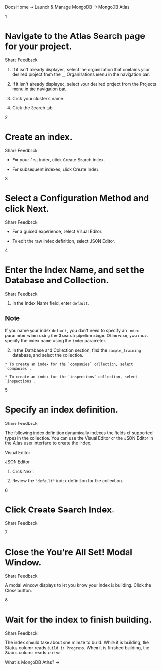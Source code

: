 Docs Home → Launch & Manage MongoDB → MongoDB Atlas

1

# Navigate to the Atlas Search page for your project.

Share Feedback

  1. If it isn't already displayed, select the organization that contains your desired project from the __ Organizations menu in the navigation bar.

  2. If it isn't already displayed, select your desired project from the Projects menu in the navigation bar.

  3. Click your cluster's name.

  4. Click the Search tab.

2

# Create an index.

Share Feedback

  * For your first index, click Create Search Index.

  * For subsequent indexes, click Create Index.

3

# Select a Configuration Method and click Next.

Share Feedback

  * For a guided experience, select Visual Editor.

  * To edit the raw index definition, select JSON Editor.

4

# Enter the Index Name, and set the Database and Collection.

Share Feedback

  1. In the Index Name field, enter `default`.

## Note

If you name your index `default`, you don't need to specify an `index`
parameter when using the $search pipeline stage. Otherwise, you must specify
the index name using the `index` parameter.

  2. In the Database and Collection section, find the `sample_training` database, and select the collection.

    * To create an index for the `companies` collection, select `companies`.

    * To create an index for the `inspections` collection, select `inspections`.

5

# Specify an index definition.

Share Feedback

The following index definition dynamically indexes the fields of supported
types in the collection. You can use the Visual Editor or the JSON Editor in
the Atlas user interface to create the index.

Visual Editor

JSON Editor

  1. Click Next.

  2. Review the `"default"` index definition for the collection.

6

# Click Create Search Index.

Share Feedback

7

# Close the You're All Set! Modal Window.

Share Feedback

A modal window displays to let you know your index is building. Click the
Close button.

8

# Wait for the index to finish building.

Share Feedback

The index should take about one minute to build. While it is building, the
Status column reads `Build in Progress`. When it is finished building, the
Status column reads `Active`.

What is MongoDB Atlas? →


